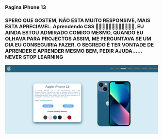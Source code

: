 ### Pagina iPhone 13

<h3>
SPERO QUE GOSTEM, NÃO ESTA MUITO RESPONSIVE, MAIS ESTA APRECIAVEL.
Aprendendo CSS 🤣🥲🥲🥲🤣🤣🥲🤣🤣🥲🤣🤣, EU AINDA ESTOU ADMIRADO COMIGO MESMO, QUANDO EU OLHAVA PARA PROJECTOS ASSIM, ME PERGUNTAVA SE UM DIA EU CONSEGUIRIA FAZER.
O SEGREDO É TER VONTADE DE APRENDER E APRENDER MESMO BEM, PEDIR AJUDA......
NEVER STOP LEARNING
</h3>

<div>
 <img src="./img/pageIphone.png"  alt="">
</div>